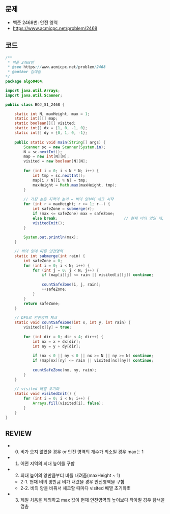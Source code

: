 ## 문제
* 백준 2468번: 안전 영역
* https://www.acmicpc.net/problem/2468

## 코드
~~~java
/**
 * 백준 2468번
 * @see https://www.acmicpc.net/problem/2468
 * @author 김예슬
*/
package algo0404;

import java.util.Arrays;
import java.util.Scanner;

public class BOJ_S1_2468 {

	static int N, maxHeight, max = 1;
	static int[][] map;
	static boolean[][] visited;
	static int[] dx = {1, 0, -1, 0};
	static int[] dy = {0, 1, 0, -1};
	
	public static void main(String[] args) {
		Scanner sc = new Scanner(System.in);
		N = sc.nextInt();
		map = new int[N][N];
		visited = new boolean[N][N];
		
		for (int i = 0; i < N * N; i++) {
			int tmp = sc.nextInt();
			map[i / N][i % N] = tmp;
			maxHeight = Math.max(maxHeight, tmp);
		}
		
		// 가장 높은 지역의 높이 = 비의 양부터 체크 시작
		for (int r = maxHeight; r >= 1; r--) {
			int safeZone = submerge(r);
			if (max <= safeZone) max = safeZone;
			else break;								// 현재 비의 양일 때, 안전영역의 개수가 max보다 작을 경우 탐색 종료
			visitedInit();
		}
		
		System.out.println(max);
	}

	// 비의 양에 따른 안전영역
	static int submerge(int rain) {
		int safeZone = 0;
		for (int i = 0; i < N; i++) {
			for (int j = 0; j < N; j++) {
				if (map[i][j] <= rain || visited[i][j]) continue;
				
				countSafeZone(i, j, rain);
				++safeZone;
			}
		}
		return safeZone;
	}
	
	// DFS로 안전영역 체크
	static void countSafeZone(int x, int y, int rain) {
		visited[x][y] = true;
		
		for (int dir = 0; dir < 4; dir++) {
			int nx = x + dx[dir];
			int ny = y + dy[dir];
			
			if (nx < 0 || ny < 0 || nx >= N || ny >= N) continue;
			if (map[nx][ny] <= rain || visited[nx][ny]) continue;
			
			countSafeZone(nx, ny, rain);
		}
	}
	
	// visited 배열 초기화
	static void visitedInit() {
		for (int i = 0; i < N; i++) {
			Arrays.fill(visited[i], false);
		}
	}
}
~~~

## REVIEW
* 0. 비가 오지 않았을 경우 or 안전 영역의 개수가 최소일 경우 max는 1
* 1. 어떤 지역의 최대 높이를 구함
* 2. 최대 높이의 양만큼부터 비를 내려줌(maxHeight ~ 1)
  * 2-1. 현재 비의 양만큼 비가 내렸을 경우 안전영역을 구함
  * 2-2. 비의 양을 바꿔서 체크할 때마다 visited 배열 초기화!!!
* 3. 제일 처음을 제외하고 max 값이 현재 안전영역의 높이보다 작아질 경우 탐색을 멈춤